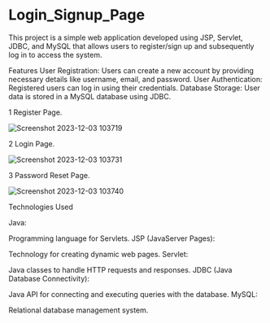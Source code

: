 # Login_Signup_Page
This project is a simple web application developed using JSP, Servlet, JDBC, and MySQL that allows users to register/sign up and subsequently log in to access the system.

Features
User Registration: Users can create a new account by providing necessary details like username, email, and password.
User Authentication: Registered users can log in using their credentials.
Database Storage: User data is stored in a MySQL database using JDBC.

1 Register Page.

![Screenshot 2023-12-03 103719](https://github.com/codewithnitesh0305/Login_Signup_Page/assets/133355700/d8a0288d-3ea9-4f19-91ad-9b1c41104046)

2 Login Page.

![Screenshot 2023-12-03 103731](https://github.com/codewithnitesh0305/Login_Signup_Page/assets/133355700/2637934b-85f5-4465-b440-3fa742ad81d0)

3 Password Reset Page.

![Screenshot 2023-12-03 103740](https://github.com/codewithnitesh0305/Login_Signup_Page/assets/133355700/48c7a695-95a9-421d-a369-1e9b7818f02d)


Technologies Used

Java: 

Programming language for Servlets.
JSP (JavaServer Pages):

Technology for creating dynamic web pages.
Servlet: 

Java classes to handle HTTP requests and responses.
JDBC (Java Database Connectivity):

Java API for connecting and executing queries with the database.
MySQL: 

Relational database management system.
